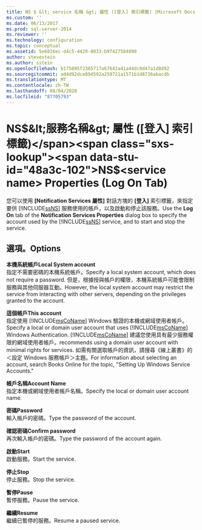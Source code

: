 ```yaml
---
title: NS $ &lt; service 名稱 &gt; 屬性 ([登入] 索引標籤) |Microsoft Docs
ms.custom: ''
ms.date: 06/13/2017
ms.prod: sql-server-2014
ms.reviewer: ''
ms.technology: configuration
ms.topic: conceptual
ms.assetid: 5e6816ec-d4c5-4429-8033-b97427584890
author: stevestein
ms.author: sstein
ms.openlocfilehash: b175895f2385717a67642a41a44dc0d47a1d8d92
ms.sourcegitcommit: ad4d92dce894592a259721a1571b1d8736abacdb
ms.translationtype: MT
ms.contentlocale: zh-TW
ms.lasthandoff: 08/04/2020
ms.locfileid: "87705793"
---
```

# <a name="nsltservice-namegt-properties-log-on-tab"></a><span data-ttu-id="48a3c-102">NS$&lt;服務名稱&gt; 屬性 ([登入] 索引標籤)</span><span class="sxs-lookup"><span data-stu-id="48a3c-102">NS$&lt;service name&gt; Properties (Log On Tab)</span></span>
  <span data-ttu-id="48a3c-103">您可以使用 **[Notification Services 屬性]** 對話方塊的 **[登入]** 索引標籤，來指定要供 [!INCLUDE[ssNS](../../includes/ssns-md.md)] 服務使用的帳戶，以及啟動和停止該服務。</span><span class="sxs-lookup"><span data-stu-id="48a3c-103">Use the **Log On** tab of the **Notification Services Properties** dialog box to specify the account used by the [!INCLUDE[ssNS](../../includes/ssns-md.md)] service, and to start and stop the service.</span></span>  
  
## <a name="options"></a><span data-ttu-id="48a3c-104">選項。</span><span class="sxs-lookup"><span data-stu-id="48a3c-104">Options</span></span>  
 <span data-ttu-id="48a3c-105">**本機系統帳戶**</span><span class="sxs-lookup"><span data-stu-id="48a3c-105">**Local System account**</span></span>  
 <span data-ttu-id="48a3c-106">指定不需要密碼的本機系統帳戶。</span><span class="sxs-lookup"><span data-stu-id="48a3c-106">Specify a local system account, which does not require a password.</span></span> <span data-ttu-id="48a3c-107">但是，根據授與帳戶的權限，本機系統帳戶可能會限制服務與其他伺服器互動。</span><span class="sxs-lookup"><span data-stu-id="48a3c-107">However, the local system account may restrict the service from interacting with other servers, depending on the privileges granted to the account.</span></span>  
  
 <span data-ttu-id="48a3c-108">**這個帳戶**</span><span class="sxs-lookup"><span data-stu-id="48a3c-108">**This account**</span></span>  
 <span data-ttu-id="48a3c-109">指定使用 [!INCLUDE[msCoName](../../includes/msconame-md.md)] Windows 驗證的本機或網域使用者帳戶。</span><span class="sxs-lookup"><span data-stu-id="48a3c-109">Specify a local or domain user account that uses [!INCLUDE[msCoName](../../includes/msconame-md.md)] Windows Authentication.</span></span> [!INCLUDE[msCoName](../../includes/msconame-md.md)] <span data-ttu-id="48a3c-110">建議您使用具有最少服務權限的網域使用者帳戶。</span><span class="sxs-lookup"><span data-stu-id="48a3c-110">recommends using a domain user account with minimal rights for services.</span></span> <span data-ttu-id="48a3c-111">如需有關選取帳戶的資訊，請搜尋《線上叢書》的＜設定 Windows 服務帳戶＞主題。</span><span class="sxs-lookup"><span data-stu-id="48a3c-111">For information about selecting an account, search Books Online for the topic, "Setting Up Windows Service Accounts."</span></span>  
  
 <span data-ttu-id="48a3c-112">**帳戶名稱**</span><span class="sxs-lookup"><span data-stu-id="48a3c-112">**Account Name**</span></span>  
 <span data-ttu-id="48a3c-113">指定本機或網域使用者帳戶名稱。</span><span class="sxs-lookup"><span data-stu-id="48a3c-113">Specify the local or domain user account name.</span></span>  
  
 <span data-ttu-id="48a3c-114">**密碼**</span><span class="sxs-lookup"><span data-stu-id="48a3c-114">**Password**</span></span>  
 <span data-ttu-id="48a3c-115">輸入帳戶的密碼。</span><span class="sxs-lookup"><span data-stu-id="48a3c-115">Type the password of the account.</span></span>  
  
 <span data-ttu-id="48a3c-116">**確認密碼**</span><span class="sxs-lookup"><span data-stu-id="48a3c-116">**Confirm password**</span></span>  
 <span data-ttu-id="48a3c-117">再次輸入帳戶的密碼。</span><span class="sxs-lookup"><span data-stu-id="48a3c-117">Type the password of the account again.</span></span>  
  
 <span data-ttu-id="48a3c-118">**啟動**</span><span class="sxs-lookup"><span data-stu-id="48a3c-118">**Start**</span></span>  
 <span data-ttu-id="48a3c-119">啟動服務。</span><span class="sxs-lookup"><span data-stu-id="48a3c-119">Start the service.</span></span>  
  
 <span data-ttu-id="48a3c-120">**停止**</span><span class="sxs-lookup"><span data-stu-id="48a3c-120">**Stop**</span></span>  
 <span data-ttu-id="48a3c-121">停止服務。</span><span class="sxs-lookup"><span data-stu-id="48a3c-121">Stop the service.</span></span>  
  
 <span data-ttu-id="48a3c-122">**暫停**</span><span class="sxs-lookup"><span data-stu-id="48a3c-122">**Pause**</span></span>  
 <span data-ttu-id="48a3c-123">暫停服務。</span><span class="sxs-lookup"><span data-stu-id="48a3c-123">Pause the service.</span></span>  
  
 <span data-ttu-id="48a3c-124">**繼續**</span><span class="sxs-lookup"><span data-stu-id="48a3c-124">**Resume**</span></span>  
 <span data-ttu-id="48a3c-125">繼續已暫停的服務。</span><span class="sxs-lookup"><span data-stu-id="48a3c-125">Resume a paused service.</span></span>  
  
  
